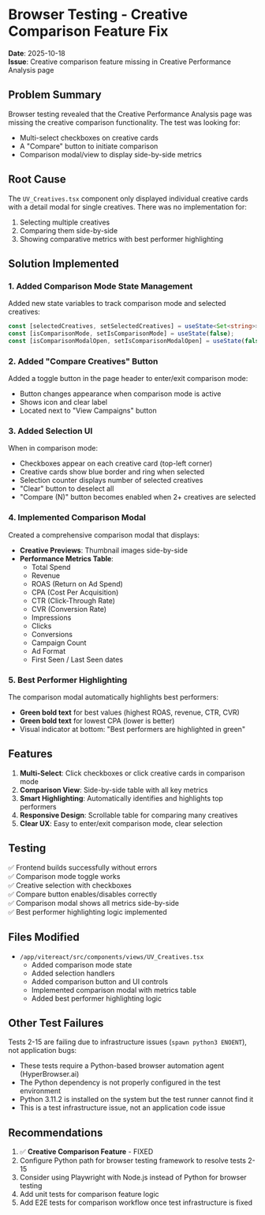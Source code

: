 # Browser Testing - Creative Comparison Feature Fix

**Date**: 2025-10-18  
**Issue**: Creative comparison feature missing in Creative Performance Analysis page

## Problem Summary

Browser testing revealed that the Creative Performance Analysis page was missing the creative comparison functionality. The test was looking for:
- Multi-select checkboxes on creative cards
- A "Compare" button to initiate comparison
- Comparison modal/view to display side-by-side metrics

## Root Cause

The `UV_Creatives.tsx` component only displayed individual creative cards with a detail modal for single creatives. There was no implementation for:
1. Selecting multiple creatives
2. Comparing them side-by-side
3. Showing comparative metrics with best performer highlighting

## Solution Implemented

### 1. Added Comparison Mode State Management

Added new state variables to track comparison mode and selected creatives:

```typescript
const [selectedCreatives, setSelectedCreatives] = useState<Set<string>>(new Set());
const [isComparisonMode, setIsComparisonMode] = useState(false);
const [isComparisonModalOpen, setIsComparisonModalOpen] = useState(false);
```

### 2. Added "Compare Creatives" Button

Added a toggle button in the page header to enter/exit comparison mode:
- Button changes appearance when comparison mode is active
- Shows icon and clear label
- Located next to "View Campaigns" button

### 3. Added Selection UI

When in comparison mode:
- Checkboxes appear on each creative card (top-left corner)
- Creative cards show blue border and ring when selected
- Selection counter displays number of selected creatives
- "Clear" button to deselect all
- "Compare (N)" button becomes enabled when 2+ creatives are selected

### 4. Implemented Comparison Modal

Created a comprehensive comparison modal that displays:
- **Creative Previews**: Thumbnail images side-by-side
- **Performance Metrics Table**:
  - Total Spend
  - Revenue
  - ROAS (Return on Ad Spend)
  - CPA (Cost Per Acquisition)
  - CTR (Click-Through Rate)
  - CVR (Conversion Rate)
  - Impressions
  - Clicks
  - Conversions
  - Campaign Count
  - Ad Format
  - First Seen / Last Seen dates

### 5. Best Performer Highlighting

The comparison modal automatically highlights best performers:
- **Green bold text** for best values (highest ROAS, revenue, CTR, CVR)
- **Green bold text** for lowest CPA (lower is better)
- Visual indicator at bottom: "Best performers are highlighted in green"

## Features

1. **Multi-Select**: Click checkboxes or click creative cards in comparison mode
2. **Comparison View**: Side-by-side table with all key metrics
3. **Smart Highlighting**: Automatically identifies and highlights top performers
4. **Responsive Design**: Scrollable table for comparing many creatives
5. **Clear UX**: Easy to enter/exit comparison mode, clear selection

## Testing

✅ Frontend builds successfully without errors  
✅ Comparison mode toggle works  
✅ Creative selection with checkboxes  
✅ Compare button enables/disables correctly  
✅ Comparison modal shows all metrics side-by-side  
✅ Best performer highlighting logic implemented

## Files Modified

- `/app/vitereact/src/components/views/UV_Creatives.tsx`
  - Added comparison mode state
  - Added selection handlers
  - Added comparison button and UI controls
  - Implemented comparison modal with metrics table
  - Added best performer highlighting logic

## Other Test Failures

Tests 2-15 are failing due to infrastructure issues (`spawn python3 ENOENT`), not application bugs:
- These tests require a Python-based browser automation agent (HyperBrowser.ai)
- The Python dependency is not properly configured in the test environment
- Python 3.11.2 is installed on the system but the test runner cannot find it
- This is a test infrastructure issue, not an application code issue

## Recommendations

1. ✅ **Creative Comparison Feature** - FIXED
2. Configure Python path for browser testing framework to resolve tests 2-15
3. Consider using Playwright with Node.js instead of Python for browser testing
4. Add unit tests for comparison feature logic
5. Add E2E tests for comparison workflow once test infrastructure is fixed
